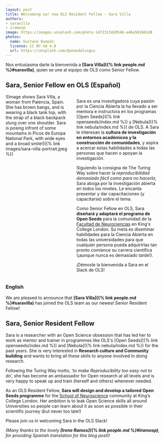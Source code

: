 ```yaml
---
layout: post
title: Welcoming our new OLS Resident Fellow — Sara Villa
authors:
- saravilla
- iramosp
image: https://images.unsplash.com/photo-1472313420546-a46e561861d8
photos:
  name: Gustavo Quepón
  license: CC BY-SA 4.0
  url: https://unsplash.com/@unandalusgus
---
```


Nos entusiasma darle la bienvenida a **[Sara Villa]({% link people.md %}#saravilla)**, quien se une al equipo de OLS como Senior Fellow.

## Sara, Senior Fellow en OLS (Español)
<div class="columns">
  <div class="column is-3" markdown="1">
  ![Image shows Sara Villa, a woman from Palencia, Spain. She has brown bangs, and is wearing a black tank top, with the strap of a black backpack slung over one shoulder. Sara is posing infront of some mountains in Picos de Europa National Park, with wide eyes and a broad smile!]({% link images/sara-villa-portrait.jpeg %})
  </div>
  <div class="column" markdown="1">

Sara es una investigadora cuya pasión por la Ciencia Abierta la ha llevado a ser mentora e instructora en los programas [Open Seeds]({% link openseeds/index.md %}) y [Nebula]({% link nebula/index.md %}) de OLS. A Sara le interesan la **cultura de investigación en entornos académicos y la construcción de comunidades**, y aspira a acercar estas habilidades a todas las personas que hacen o apoyan la investigación. 

Siguiendo la consigna de The Turing Way sobre hacer la *reproducibilidad demasiado fácil como para no hacerla*, Sara aboga por la investigación abierta en todos los niveles. Le encanta presentar y dar capacitaciones (y capacitarse) sobre el tema.

Como Senior Fellow en OLS, Sara **diseñará y adaptará el programa de Open Seeds** para la comunidad de la [Facultad de Neurociencias](https://www.kcl.ac.uk/neuroscience) en King's College London. Su meta es diseminar habilidades para la Ciencia Abierta en todas las universidades para que cualquier persona pueda adquirirlas tan pronto comience su carrera científica (¡aunque nunca es demasiado tarde!).

¡Démosle la bienvenida a Sara en el Slack de OLS!
  </div>
</div>

### English
We are pleased to announce that **[Sara Villa]({% link people.md %}#saravilla)** has joined the OLS team as our newest Senior Resident Fellow!

## Sara, Senior Resident Fellow
Sara is a researcher with an Open Science obsession that has led her to work as mentor and trainer in programmes like OLS's [Open Seeds]({% link openseeds/index.md %}) and [Nebula]({% link nebula/index.md %}) for the past years.
She is very interested in **Research culture and Community building** and wants to bring all these skills to anyone involved in doing research. 

Following the Turing Way motto, ‘*to make Reproducibility too easy not to do*’, she has become an ambassador for Open research at all levels and is very happy to speak up and train (herself and others) whenever needed. 

As an OLS Resident Fellow, **Sara will design and develop a tailored Open Seeds programme** for the [School of Neuroscience](https://www.kcl.ac.uk/neuroscience) community at King’s College London.
Her ambition is to leak Open Science skills all around Universities so people can learn about it as soon as possible in their scientific journey (but never too late!)

Please join us in welcoming Sara in the OLS Slack!


*(Many thanks to the lovely **[Irene Ramos]({% link people.md %}#iramosp)**, for providing Spanish translation for this blog post!)*
